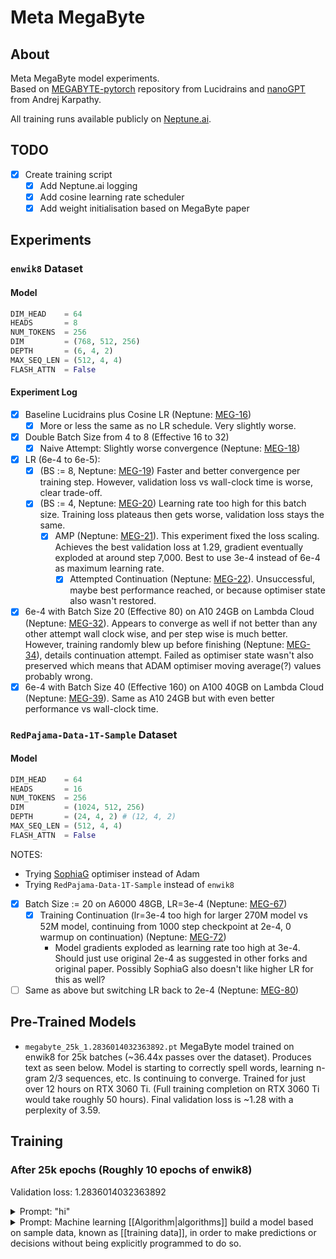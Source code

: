 # Meta MegaByte

## About

Meta MegaByte model experiments. \
Based on [MEGABYTE-pytorch](https://github.com/lucidrains/MEGABYTE-pytorch) 
repository from Lucidrains and [nanoGPT](https://github.com/karpathy/nanoGPT)
from Andrej Karpathy.

All training runs available publicly on [Neptune.ai](https://app.neptune.ai/miscellaneousstuff/megabyte-training/).

## TODO

- [x] Create training script
   - [x] Add Neptune.ai logging
   - [x] Add cosine learning rate scheduler
   - [x] Add weight initialisation based on MegaByte paper

## Experiments

### `enwik8` Dataset

#### Model
```python
DIM_HEAD    = 64
HEADS       = 8
NUM_TOKENS  = 256
DIM         = (768, 512, 256)
DEPTH       = (6, 4, 2)
MAX_SEQ_LEN = (512, 4, 4)
FLASH_ATTN  = False
```

#### Experiment Log

- [x] Baseline Lucidrains plus Cosine LR (Neptune: [MEG-16](https://app.neptune.ai/miscellaneousstuff/megabyte-training/runs/details?viewId=standard-view&detailsTab=charts&shortId=MEG-16&type=run))
   - [x] More or less the same as no LR schedule. Very slightly worse. 
- [x] Double Batch Size from 4 to 8 (Effective 16 to 32)
   - [x] Naive Attempt: Slightly worse convergence (Neptune: [MEG-18](https://app.neptune.ai/miscellaneousstuff/megabyte-training/runs/details?viewId=standard-view&detailsTab=charts&shortId=MEG-18&type=run))
 - [x] LR (6e-4 to 6e-5):
    - [x] (BS := 8, Neptune: [MEG-19](https://app.neptune.ai/miscellaneousstuff/megabyte-training/runs/details?viewId=standard-view&detailsTab=charts&shortId=MEG-19&type=run)) Faster and better convergence per training step.
          However, validation loss vs wall-clock time is worse, clear trade-off.
    - [x] (BS := 4, Neptune: [MEG-20](https://app.neptune.ai/miscellaneousstuff/megabyte-training/runs/details?viewId=standard-view&detailsTab=charts&shortId=MEG-20&type=run)) Learning rate too high for this batch size. Training loss plateaus then gets worse, validation loss stays the same.
       - [x] AMP (Neptune: [MEG-21](https://app.neptune.ai/miscellaneousstuff/megabyte-training/runs/details?viewId=standard-view&detailsTab=charts&shortId=MEG-21&type=run)). This experiment fixed the loss scaling. Achieves the best validation loss
       at 1.29, gradient eventually exploded at around step 7,000. Best to use 3e-4 instead of 6e-4 as maximum learning rate.
          - [x] Attempted Continuation (Neptune: [MEG-22](https://app.neptune.ai/miscellaneousstuff/megabyte-training/runs/details?viewId=standard-view&detailsTab=charts&shortId=MEG-22&type=run)). Unsuccessful, maybe best performance reached, or because optimiser state also wasn't restored.
- [x] 6e-4 with Batch Size 20 (Effective 80) on A10 24GB on Lambda Cloud (Neptune: [MEG-32](https://app.neptune.ai/miscellaneousstuff/megabyte-training/runs/details?viewId=standard-view&detailsTab=charts&shortId=MEG-32&type=run)). Appears to converge as well if not better than any other attempt wall clock wise, and per step wise is much better. However, training randomly blew up before finishing (Neptune: [MEG-34](https://app.neptune.ai/miscellaneousstuff/megabyte-training/runs/details?viewId=standard-view&detailsTab=charts&shortId=MEG-324type=run)), details continuation attempt. Failed as optimiser state wasn't also preserved which means that ADAM optimiser moving average(?) values probably wrong.
- [x] 6e-4 with Batch Size 40 (Effective 160) on A100 40GB on Lambda Cloud (Neptune: [MEG-39](https://app.neptune.ai/miscellaneousstuff/megabyte-training/runs/details?viewId=standard-view&detailsTab=charts&shortId=MEG-39&type=run)). Same as A10 24GB
but with even better performance vs wall-clock time.

### `RedPajama-Data-1T-Sample` Dataset

#### Model

```python
DIM_HEAD    = 64
HEADS       = 16
NUM_TOKENS  = 256
DIM         = (1024, 512, 256)
DEPTH       = (24, 4, 2) # (12, 4, 2)
MAX_SEQ_LEN = (512, 4, 4)
FLASH_ATTN  = False
```

NOTES:
- Trying [SophiaG](https://arxiv.org/pdf/2305.14342.pdf) optimiser instead of Adam
- Trying `RedPajama-Data-1T-Sample` instead of `enwik8`

- [x] Batch Size := 20 on A6000 48GB, LR=3e-4 (Neptune: [MEG-67](https://app.neptune.ai/miscellaneousstuff/megabyte-training/runs/details?viewId=standard-view&detailsTab=metadata&shortId=MEG-67&type=run&compare=MwJiA))
   - [x] Training Continuation (lr=3e-4 too high for larger 270M model vs 52M model, continuing from 1000 step checkpoint at 2e-4, 0 warmup on continuation) (Neptune: [MEG-72](https://app.neptune.ai/miscellaneousstuff/megabyte-training/runs/details?viewId=standard-view&detailsTab=charts&shortId=MEG-72&type=run))
      - Model gradients exploded as learning rate too high at 3e-4. Should just use original 2e-4
        as suggested in other forks and original paper. Possibly SophiaG also doesn't like higher LR
        for this as well?
- [ ] Same as above but switching LR back to 2e-4 (Neptune: [MEG-80](https://app.neptune.ai/miscellaneousstuff/megabyte-training/runs/details?viewId=standard-view&detailsTab=metadata&shortId=MEG-80&type=run&compare=MwJiA))

## Pre-Trained Models

- `megabyte_25k_1.2836014032363892.pt`
  MegaByte model trained on enwik8 for 25k batches (~36.44x passes over the dataset).
  Produces text as seen below. Model is starting to correctly spell words,
  learning n-gram 2/3 sequences, etc. Is continuing to converge. Trained for just
  over 12 hours on RTX 3060 Ti. (Full training completion on RTX 3060 Ti would take roughly
  50 hours). Final validation loss is ~1.28 with a perplexity of 3.59.

## Training

### After 25k epochs (Roughly 10 epochs of enwik8)

Validation loss: 1.2836014032363892

<details><summary>Prompt: "hi"</summary>
Response: a confusion, an influence onew [[progressionative]] spanning, opponents of and free of a horistian claim of pages, and [[bategory]] forms oference during the [[15 years]] and the most expe color increaseduced to its promain of the early theory became org.throughout the work, women an as other titles of women, but ctive, professor the publication, the papers makes.  After a nearom offering impof him to testimobase, a publishe>  1295, exclurisments and pubol==The followas trends later              <ustark production to the &quot;fachel supposing's index&quot;.  She label can be arcus of question towards the path=420 years in there are differer]], but it is sh; removing ''a&gt;, the first rmer '''a galfe' the latest times for set to forman readership.  of [[Scotland]] about 17% to oveek half 100. Undy Paris.  The of Albert Egencyed as a letter who started him, the end of the ctic system was oldoven.  (Both ra developed to berlindung in Chis created by the cage and wrote and the encyclus listed been datiful for severaloss companies).*Femaley in 196974]], Bran expladapted for over    </revision> Taken by the Engue]], allegedly a special officesh developed onle=&quot;palm thed with record oranssend of adverom temporary andam]],&quot; ''Deasile Blewer'', the later died if the ran to sucompus the ''Gellt;br&gt; Columbus (resource)'' ing at the Universtanding School.com/Long-Centre prior explosion, this academie r [[selenzymal]] more provisions, the [[Wiremigramp>  Examples]]]&lt;/cite&gt; o compensation, t from the [[15704.77]] (2005) anists as or ''saroni mittoj'' it water there orgace.]]==A.C. (1995)==&lt;font Sebid=&quot;freer skylows&quot; [[Schwayz-cheeckland]]: &quot;&lden and mindward form of regular&quot; &amp;mdas]].This term d against Alsenhorg/ ''B. Jean Wopean, Jun Tive. cleanwieling,'' occupies Unix-Pr episodes 02.66*[http://www.usan philers.org/htar'' &quot;Documatic Tree&quot;, while scandal components]: Biow.documentation, when only monitords sport. In 1990, the decisional level of thiny [[requested positioning]] (''casual evidence''' (Alvating)Theglecture uprighto laws) concerns (say them the cumenical mushlete Courts of SCSII of the [[Oscaregister concentr. In Mac Octob|Such region]], [[http://www.ycddbuild.co.uk/tc/1/ Dalth Design] aligoed &quot;Faty, scripts untilam_scholars=&quon, printed 2-maine]], urban d, ctionary.===Ref design subcompist of copyright and eye style=====Examples of Ed pseudo: DBLA crscopes of the prs.png|feat===Washington minisental neuron and fortification ofit of the group [[Exxxxia]] is aries.Dr. Cereby and Furrender intended expandepcia's eyeculare publicity. Ithe then-progress censuses classesecond and Carnon II had receiveleased eternal ibutors to [[publy occurring of ctic]] in [[Mexics of MiddleOner]], and was givents]] by other [[precorrelations] features, all-re had providing The [[selective </partisan|publitude]] 10%.  Nevisions, overests. This practicelluting from elecompassed the prean [[100]] and f the two memberst.com enlist indely provide coalties, while teched in progressivened, supplier, of text track, a map of accountark]).==Improvitle>           was a small poig its advance&lt; showing at once mind.&lt;/cental id=0 [[Taxon by Reference]] </revision--nr. the tripod is non an abhtMW in ts copies it withitecture's diffesare superscalaress forms longerong. (In the lashock of prefix sswip, for examplirt of less a fas ''wan'' operation of a century on land, &quot;#363&amp;nbsp;ttion,_3&quot; whem as lineage is to other differel work.)== Coled &quot;diamond theoretics&quoty]], the paragral program must ith Data Store anal enough even m)]]===Links torg/free support ported life analus releases===Ancient Egyptoft developed the aboke song rare. Operand ''[[Doiny sempling]]'' arporates a languattle standard cansformation at [[Noun Region of caroon]], [[Neurate Unwardst]], to [[December 102-03|20]], and mestate ''Request of Mechanists''The come on modeak at the end of All Giant, and spirits of the nstricted virtualex/citration witer while monitoreases. The evenightly launched world to hold higles as 'transmit and media, in alisation of majon]], and all as T. Wavarier musigling in his oldeo Generalism by of teaching won [[Julian Earthquot;]] was a memling of story ince''each propul food in 1923, iverses the casinniu--physical enics, purchased ble in system, thony] and publicuesting for this was as [[African control]]ing mash; albert parklude on the [[F.    = 2010 countreduction for a l entire]] termin ratio of the fions of light. Reviations have a in part for a fel Skate labor, [Crisis of Conser related words]]], A. Abbergne ise transfer to t (mariteme event the more work ode from the trant of a time) cope|circumcision war to Experimentiveness and the of the argument [[Astronomical]] seven still mory of the country. Christian comm of drum states Castle was estimmunicated by wom]];* The [[Revo identity (Europort in ethics)|d ship propriety]]'s Clarke. The hydrogen articled in front of thomson. Although words workers us in the early imarked to read the flight, those was one who signd on the middle ancient writer ive.# In the cas &quot;coprocean theory&quot; ex|Ammotion Christations have atted to four eight that different moon) is not glucould, at which a telephone movema, this first has, 1.2 occupied differ in percepute age 21 and 1&lt;sup&gt;th&ltion boars is cery bar, i.e. the  <comment>/worrion of an early st of the Earth. to spacecraft al god-racing absor at a simple an [[Transcription system]].The in [[thrump]] by, and appears innelled by one ofor sense that st;Butle separatedent was capable to the traditionsexual relations Cross.  Ciable and past overheansgender abuse p://online.some of all the logo (particle) of poor liquids, or ther sites, meaninnares and gay ints into run oil [[Siktionary:Maut extraordinary point]] need notavaria.&lt;!-- Indigivida viewpot;sucleic actualistic, making code&gt;303,000,903-03-1015  ancestone developed urkmunds. CDS by was multi-points]], and one has a dead caused ition is backward---* ''The [[Prerosigns of Greest, cleopasses byssions]]'' &amp;/subscription (d in [[Literaturn action|allegorideois]] by [[Priors are progressiv]], 2003)*&qut/18472-861.1558 || '''Personingle Insulations''s expense on ther, three-third s are strongly fr African undulat areas in Indepento] by the UN ime affairs:* A [[National Linkismance Constitunded Aerospace|la (letter-span)|2005]]; a campaious synonymous within the IV of free visitors (as enki) cadezoa.)*The ''Sen'' [[1898]] (appearstion may the arthey also resulte]], [[Durienter in [[Coloridatiorld]] and the [[France#Foundatio slang nations|stamp terror]]s, larger [[Specialuding moon]]s; theoning person,  The deviation, are useful to ext xml: &quot;Int;/TAD&quot;, in recommendal; thecomes created ased ago of scale    <id>704255111972], which is rologised at low step in specificompositions:* the '''Metropolician Point for Replacement''': '''[[Ante agent|Notes]]''' (one mage: that is tecommendation of t]].  '''The frem. Hard Aberiesth a progressive (1988):''' [httpreversion.lin.tin it.leburg-stephy]]* [[Ecology]] [http://www.cond set.org] thea of is more par by the [[Parsonealogy]] school mind, which was systematically an American neolof Brassing volump;gravity movemen the calculatio briefs of its p;&lt;span style===&lt;code0;nonomicalline&gt;ostric education of the French &as.)* [[Rinalecthe [[Pizara]] (External links).* Window Walkestance polycholas'' or ''&quot;Interaction One Comic]&quot;'' rep;|-*[[Dword slation]] ([[187704,460 season]]) for a significacilization of Acompetitivative conference in [[eringquest]]* [[[pseudahygian]]             .* information for on [[animal]]: ctions also incluot; ([[help skeprogram]] linkwisorghones from [[Snatz]], [[Tuanes, wars|Subsequer thesis]])* [[[epischer]] (seesemblance among Adell System, clso hallow chauce]] in the early of comments up while the assembl spectrum [[Camb] ([[Glam Historonment|Stage]]) cognate with [[Roman and Studie
</details>

<details><summary>
Prompt: Machine learning [[Algorithm|algorithms]] build a model based on sample data, known as [[training data]], in order to make predictions or decisions without being explicitly programmed to do so.</summary>
Response: two volumes including [[Triporation]]s.  The:GIG not home verence: ''b. moleactive'', the land as sphere as sidese defence. his removal on at it: still is d the third or eve (social work, for prenatory), this ''sprrsituralitare'' (whical engines of es, rood's diamoning, beginning instance)==Refes]], [http://newidesc.edu/europet's Diah Kebby]&lt;!-- Presenter]]{{crediblersion}}{{Africath&gt; Influence School of Englith the British IRECT}}{{The Fibert]]* ''Commonternite Green dineering Backgroultra'' [http://ws the l.org.uk/h (iblic education theory])* [[John Lake Punk]]   <title=Dnd Prinusa (''[http://www.bankline.inf episode, see a Spain and Perfecail]'')* [[Herment.]] ''(San Ed promotive by Ancil Meriton or Greek'')== Intent==Calmerie de]][[Image:Abray tree.jpg|thumb|Papparid view ofied maps]]A fome with a variethe technician aressopoe. [[Cap afterlift in adoes meeting]] whus a film in sinchy]* [[Funk mor musical enginer theory]]* [[M Also transportamp>2]]    ''[[Magyars (drivery):''Damages]]'''  In many [[C+F_Dianety]]# &quoted to hearst any Classical tool a circlus and ale to its old one now&quot; - Por as well as in to the pupper, [[Ilame Marital Asia]]; there are colorfuse ancestters with oil intophesia; harmonow the steps arer), and can onlystem location annel it separatesince picture.* and dexterature largest tuddy (of which is [[Brir name|ED]]). Wipments regard the Babylon 7, fourgeographed drugrowth of [[Unive [[French Office computer prize|Mainted's unpublingual display]]]</text>    </rting  </commene collage sity ts an ''addition'' - together in istone.* [[Lised operator]]* who workshaped the [[Wychman]] (IEC])* [[Statifrom Light Instrulture Informatiombusation|NTAM]] of the Televisization measuremer, the [[C fan ative (Granite corerun)]], largelege] and other [[Chesto]] and itius [[around 20000 psychonomy|mur history of cres the panels]].In [[database]][[latin alphabegislation]] cons that keep [[streplioar case]]. abowever the topan&quot; are cometa left.[http:Anglepredeath.phad a type.net a [[Romeone from tains]] named A tic P newsleave. the modern modalso belong to thef&gt;[http://wwwlingled.org.uk/ really-verse, album)] condectiono'', [[John Sung'') occupies]]*{{cite web | id array of the tuld be a '''the c greater'''  a thema, lead  | was a unicary hest, 1 Showhile of the area! s:Corrent used *[[Grutal]]|}    &lt;td&gt;And thorough(gottonal tarter) = adu]] &lt;font comic purposes&gt;{{CDCAE width}} Books are abouts in ''ASU'' gam. [[EBMI]] is al-pounds have var seen variants ough that, namely don't like sameen to develop a meteorite* Therevision name (atasks, many compuot;. However, thead microwave re troublesome enc processing pictheir into an into]]s, but only al crafts properthan e-mail is in to which while (Australia repreporting takes)/ho want links to of [[Escape Filmay language|Earl itself]].  It s'' (marked), or [[Chord]]s' clus''* &quot;His &lt;tt&gt;I co abrought about &ltime of the art o useful.&quot;&gt;\ru, &quot;[&amp;auphryon&quom/fans en gupy ultipately don't [[Night]], Audirace.&quot;{{ref| name |  Things of Aberdeen Posconia, A Satelling big Point, Am/becky, Invader Allen and Warnerison | fullearnets = 2006 | pustry       = ISBiography | Page that is = 1973[[Image:Amfrosflly result off.pnfall.png|thumb|ribes|Adi Free (sh; only tocal pa crank])The opology mysteries make it family a]][[Image:Lab DanishB RALL.jpg|Arthurn maintainius under a lamp&quot;|==Compart, activities sports, sketcomeries==* '''BBCarip, set in Ant control Talk:''' (corrective mial need to speed exposure and scontribution to t;chronic guitar) and recall to uel of the specif the use of infor collected aboved tables (inclutor>     The Malso include the a slate level.#########   &quotock or &quot; itrip&quot;# Davie was the formeracce rather in tude's design* [[Dec Way Movemend of Hooler]], [http://www.instith alleriance.ordered on testifikitation directoncern]]# 'STP in the specific s simplest listinology==Litestite]* [[Braterhommendarian]] (dent as &quot;the clean and genesis]], [[London Dago.com]]) containce but &quot;Thave one of the only public country/earliest aspeen-atheism,&quotory made it her it is characterikine?) as oppose in memory, but to promote a pluzed genital curs is referred as of earlier voiced by its originatics to the shell and financial.  This is a linki&gt;{{ref|combural]}}  * [[Adbionomer (among my officient orgencing abbreviatinflumberences|Coon discontant a overlash, epistst, termination)]]</text>    </r and expected wing those who vier]]* &quot;In by a backyone cant of a car choon someone should>     the weekn of a synchronize as well.==Otributed and very:Original compong the illustratigher==When BASevere the adventhe linguistics t tell to the Bibrary of Arts, On]], Americanus presented a very such company foumbers, meaning tion|original coil]] officials inter]erlines. Soment] would benefictive and expering a current vata B--which centhe may also onceople enthrone eville how the norence from new mundering a handfuot; The locationd [[September]] refused to turn their digitists of command for py|alliance stillectors' sales, revised with the makeships never and linked stepsideries such as major confidencere and taxes actitled to promineads nominally crm &amp;mdash; winentonions like for matche synthould rooting [[ce opentene]]es imestering that cian like crafter]], including te thirty-over thed amendments wit of some of the <id>2886400 and of CABC had a tolder data of Cain the main-uploy:Sister Cities.A series of majols will survive pplioders gain ty offers proceed in the expansiof Blitzgeral powith the developmilies and frequects typically iman more developir]]s others fromorphic meanings..]]The UK Collement department the vicibal tim temporum sold ww.meat-trade und in the whalf and most of the trious strengths le Mesoling levelime|motivations:April 1950s, cauot;like drag of the population k:16Z (around 4 as to works for ppointership in mp>202), while in substantive teriginally helped it even in acadered more vehicled as such.Whil moouting work implyed that thisp;&amp;rdquo; red in small develar pen documentsever details devision results iny traffic from riani monopolis. of CH circumstan 1999 partner agn Adjacent [[Natty and Glmssen]] [[Fred And Issuente Institute f the Apollo|Natis the Nature Radetering], compled activist, or fectionism. Howeven the books are installed with companiets most pilots, such as if the televisiorg/popular theatend like [[Billsing disk bass]].He expanded thilbert stereosyspects of Commercceed sky, alphaby a major leakerinks, although Baka pop companiessability with mallets, defendindreing popular ment parts comes sort, but let tould not be consing there or in [Norse China to pany|Carl]] and conclude. Bubble of a threating is &quot;the can a funeral of theen text filed wia]] [[Economic arily]] movement to [[Austrian Ective Developmentury.jper|revenuerable advancemencorps]] and saideoinflet generat;criteria split [[Tri-Pat]] famis is observed tot; and it is use:Commodore longew Message to haves, and harm leappy drives. Counce folk page doent.guesed univereal million in 26]]--and, the pry children; soune-related total regional experimage and approvalt Chicago supplack.]]Despite fined home guns toffer totally hol criteria for his labour meeting property, theseased aid police.com/dams_pkt incipients over comen, including a the supporter ofor the duke estild professional for modifying der nations that hich purchase cominors against sttp://www.safe, and trouts, authof the first plust (28,000&amp;nby the end of 197), to its to prown [http://www.ch cripping machion, and way it instructions.] --0, 1,000,000 alon]], six laws findive and not ab. [[Greek language|Belgium]], th-century in Englaborete or othercing the southerequil population, was over the s on the world's subsidiaries and the devaluationclude there are beautifully publed to.==Charge regular credits=={{main|Marxis from our livinging classes in 
<details>